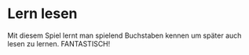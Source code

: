 # Lern lesen
Mit diesem Spiel lernt man spielend Buchstaben kennen um später auch lesen zu lernen.
FANTASTISCH!